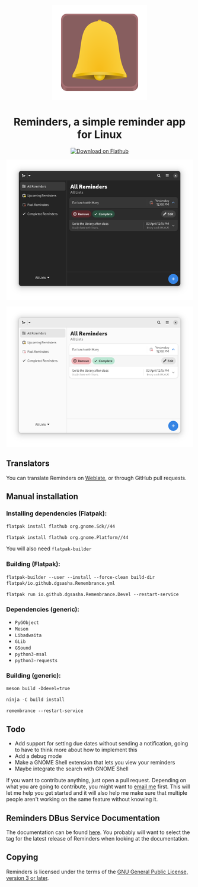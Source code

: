 <div align="center">

![Reminders](data/icons/io.github.dgsasha.Remembrance.svg)
# Reminders, a simple reminder app for Linux

<a href="https://flathub.org/apps/details/io.github.dgsasha.Remembrance">
    <img src="https://flathub.org/assets/badges/flathub-badge-i-en.png" width="300px" height="100" alt="Download on Flathub"/>
</a>

![screenshot-dark](screenshot-dark.png)

![screenshot-light](screenshot-light.png)

</div>

## Translators
You can translate Reminders on [Weblate](https://hosted.weblate.org/engage/reminders/), or through GitHub pull requests.

## Manual installation

### Installing dependencies (Flatpak):
```
flatpak install flathub org.gnome.Sdk//44
```
```
flatpak install flathub org.gnome.Platform//44
```
You will also need `flatpak-builder`


### Building (Flatpak):
```
flatpak-builder --user --install --force-clean build-dir flatpak/io.github.dgsasha.Remembrance.yml
```
```
flatpak run io.github.dgsasha.Remembrance.Devel --restart-service
```

### Dependencies (generic):
- `PyGObject`
- `Meson`
- `Libadwaita`
- `GLib`
- `GSound`
- `python3-msal`
- `python3-requests`

### Building (generic):
```
meson build -Ddevel=true
```
```
ninja -C build install
```
```
remembrance --restart-service
```

## Todo
- Add support for setting due dates without sending a notification, going to have to think more about how to implement this
- Add a debug mode
- Make a GNOME Shell extension that lets you view your reminders
- Maybe integrate the search with GNOME Shell

If you want to contribute anything, just open a pull request. Depending on what you are going to contribute, you might want to [email me](mailto:dgsasha04@gmail.com) first. This will let me help you get started and it will also help me make sure that multiple people aren't working on the same feature without knowing it.

## Reminders DBus Service Documentation
The documentation can be found [here](REMEMBRANCE_SERVICE.md). You probably will want to select the tag for the latest release of Reminders when looking at the documentation.

## Copying
Reminders is licensed under the terms of the [GNU General Public License, version 3 or later](https://www.gnu.org/licenses/gpl-3.0.txt).
